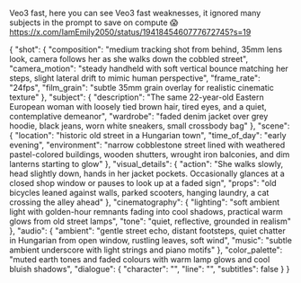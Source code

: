 
Veo3 fast, here you can see Veo3 fast weaknesses, it ignored many subjects in the prompt to save on compute 😱https://x.com/IamEmily2050/status/1941845460777672745?s=19

{
  "shot": {
    "composition": "medium tracking shot from behind, 35mm lens look, camera follows her as she walks down the cobbled street",
    "camera_motion": "steady handheld with soft vertical bounce matching her steps, slight lateral drift to mimic human perspective",
    "frame_rate": "24fps",
    "film_grain": "subtle 35mm grain overlay for realistic cinematic texture"
  },
  "subject": {
    "description": "The same 22-year-old Eastern European woman with loosely tied brown hair, tired eyes, and a quiet, contemplative demeanor",
    "wardrobe": "faded denim jacket over grey hoodie, black jeans, worn white sneakers, small crossbody bag"
  },
  "scene": {
    "location": "historic old street in a Hungarian town",
    "time_of_day": "early evening",
    "environment": "narrow cobblestone street lined with weathered pastel-colored buildings, wooden shutters, wrought iron balconies, and dim lanterns starting to glow"
  },
  "visual_details": {
    "action": "She walks slowly, head slightly down, hands in her jacket pockets. Occasionally glances at a closed shop window or pauses to look up at a faded sign",
    "props": "old bicycles leaned against walls, parked scooters, hanging laundry, a cat crossing the alley ahead"
  },
  "cinematography": {
    "lighting": "soft ambient light with golden-hour remnants fading into cool shadows, practical warm glows from old street lamps",
    "tone": "quiet, reflective, grounded in realism"
  },
  "audio": {
    "ambient": "gentle street echo, distant footsteps, quiet chatter in Hungarian from open window, rustling leaves, soft wind",
    "music": "subtle ambient underscore with light strings and piano motifs"
  },
  "color_palette": "muted earth tones and faded colours with warm lamp glows and cool bluish shadows",
  "dialogue": {
    "character": "",
    "line": "",
    "subtitles": false
  }
}
